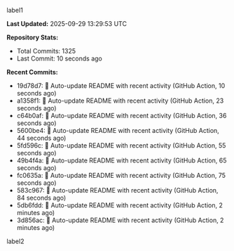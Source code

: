 
label1 
<!-- ACTIVITY_START -->
**Last Updated:** 2025-09-29 13:29:53 UTC

**Repository Stats:**
- Total Commits: 1325
- Last Commit: 10 seconds ago

**Recent Commits:**
- 19d78d7: 🤖 Auto-update README with recent activity (GitHub Action, 10 seconds ago)
- a1358f1: 🤖 Auto-update README with recent activity (GitHub Action, 23 seconds ago)
- c64b0af: 🤖 Auto-update README with recent activity (GitHub Action, 36 seconds ago)
- 5600be4: 🤖 Auto-update README with recent activity (GitHub Action, 44 seconds ago)
- 5fd596c: 🤖 Auto-update README with recent activity (GitHub Action, 55 seconds ago)
- 49b4f4a: 🤖 Auto-update README with recent activity (GitHub Action, 65 seconds ago)
- fc0635a: 🤖 Auto-update README with recent activity (GitHub Action, 75 seconds ago)
- 583c967: 🤖 Auto-update README with recent activity (GitHub Action, 84 seconds ago)
- 5db6fdd: 🤖 Auto-update README with recent activity (GitHub Action, 2 minutes ago)
- 3d856ac: 🤖 Auto-update README with recent activity (GitHub Action, 2 minutes ago)
<!-- ACTIVITY_END -->

label2
